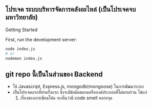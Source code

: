
## โปรเจค ระบบบริหารจัดการคลังอะไหล่ (เป็นโปรเจคจบมหาวิทยาลัย)

Getting Started

First, run the development server:

```bash
node index.js
# or
nodemon index.js
```

## git repo นี้เป็นในส่วนของ Backend

- ใช้ Javascript, Express.js, mongodb(mongoose) ในการพัฒนาระบบ
- เป็นโปรเจคเเรกที่ทำครั้งเเรก ซึ่งจะมีข้อผิดพลาดหรือองค์ประกอบที่ไม่ครบถ้วน ได้เเก่
  1. เรื่องของการเขียนโค้ด จะเห็นว่ามี code smell หลายจุด
 
  
